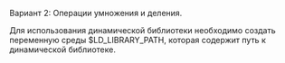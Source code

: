 Вариант 2: Операции умножения и деления.

Для использования динамической библиотеки необходимо создать переменную среды $LD_LIBRARY_PATH, которая содержит путь к динамической библиотеке.
